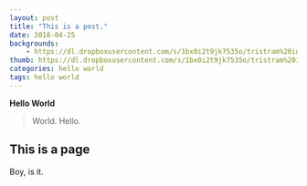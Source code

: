 ```yaml
---
layout: post
title: "This is a post."
date: 2018-04-25
backgrounds:
    - https://dl.dropboxusercontent.com/s/1bx0i2t9jk7535o/tristram%20inn%20environment%20render%20take%203.png?dl=0
thumb: https://dl.dropboxusercontent.com/s/1bx0i2t9jk7535o/tristram%20inn%20environment%20render%20take%203.png?dl=0
categories: hello world
tags: hello world
---
```


**Hello World** 

> World. Hello.

## This is a page
Boy, is it.

